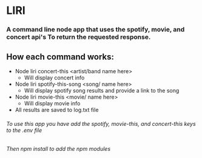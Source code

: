 # LIRI
### A command line node app that uses the spotify, movie, and concert api's To return the requested response.
## How each command works:
* Node liri concert-this <artist/band name here>
  * Will display concert info
* Node liri spotify-this-song <song/ name here>
  * Will display spotify song results and provide a link to the song
* Node liri movie-this <movie/ name here>
  * Will display movie info
* All results are saved to log.txt file
 
###### To use this app you have add the spotify, movie-this, and concert-this keys to the .env file 
###### Then npm install to add the npm modules
